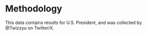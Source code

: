# Methodology

This data contains results for U.S. President, and was collected by @Twizzyu on Twitter/X.